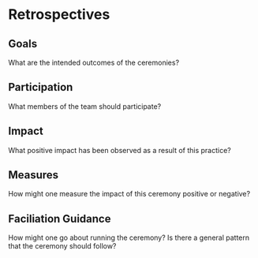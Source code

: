 # Retrospectives

## Goals

What are the intended outcomes of the ceremonies?

## Participation

What members of the team should participate?

## Impact

What positive impact has been observed as a result of this practice?

## Measures

How might one measure the impact of this ceremony positive or negative?

## Faciliation Guidance

How might one go about running the ceremony? Is there a general pattern that the ceremony should follow?